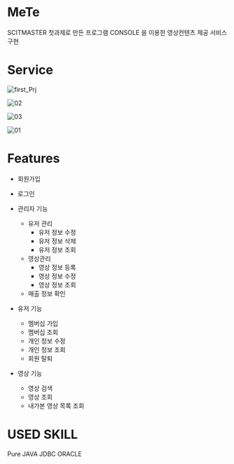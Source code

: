 # MeTe
SCITMASTER 첫과제로 만든 프로그램 CONSOLE 을 이용한 영상컨텐츠 제공 서비스 구현 

# Service
![first_Prj](https://user-images.githubusercontent.com/45669039/104808568-8fd67780-582a-11eb-9834-1f60df2a151f.JPG)

![02](https://user-images.githubusercontent.com/45669039/104808562-864d0f80-582a-11eb-938c-ec7c442bf72c.png)

![03](https://user-images.githubusercontent.com/45669039/104808563-877e3c80-582a-11eb-87b8-7249d7740ea8.png)

![01](https://user-images.githubusercontent.com/45669039/104808565-8816d300-582a-11eb-8153-efad92f73352.png)

# Features
* 회원가입

* 로그인

* 관리자 기능
    * 유저 관리
      * 유저 정보 수정
      * 유저 정보 삭제
      * 유저 정보 조회
    * 영상관리
      * 영상 정보 등록
      * 영상 정보 수정
      * 영상 정보 조회
    * 매출 정보 확인 
* 유저 기능
  * 멤버십 가입
  * 멤버십 조회
  * 개인 정보 수정
  * 개인 정보 조회
  * 회원 탈퇴
* 영상 기능
  * 영상 검색
  * 영상 조회
  * 내가본 영상 목록 조회
  
  
# USED SKILL
  Pure JAVA 
  JDBC 
  ORACLE
